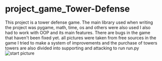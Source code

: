 # project_game_Tower-Defense
This project is a tower defense game.
The main library used when writing the project was pygame, math, time, os and others were also used
I also had to work with OOP and its main features.
There are bugs in the game that haven't been fixed yet.
all pictures were taken from free sources
in the game I tried to make a system of improvements and the purchase of towers
towers are also divided into supporting and attacking
to run run.py
![start picture](https://user-images.githubusercontent.com/88513456/181861225-d2ab33f2-719e-4eaa-ad9c-ba5e297257cb.png)
